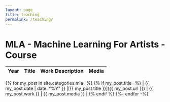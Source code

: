 ```yaml
---
layout: page
title: teaching
permalink: /teaching/
---
```



<h1>MLA - Machine Learning For Artists - Course</h1>

|Year |Title  |Work Description  | Media |
|---|---| ---|---|
{% for my_post in site.categories.mla -%}
{% if my_post.title -%}
| {{ my_post.date | date: "%Y" }} |[{{ my_post.title }}]({{ my_post.url }}) | {{ my_post.work }} | {{ my_post.media }}  |
{% endif %}
{%- endfor -%}

